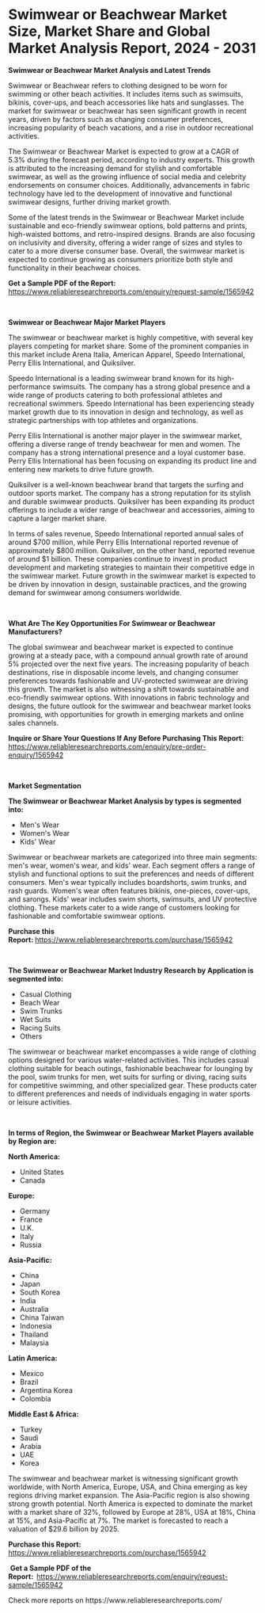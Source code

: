 <p><h1>Swimwear or Beachwear Market Size, Market Share and Global Market Analysis Report, 2024 - 2031</h1></p><p><strong>Swimwear or Beachwear Market Analysis and Latest Trends</strong></p>
<p><p>Swimwear or Beachwear refers to clothing designed to be worn for swimming or other beach activities. It includes items such as swimsuits, bikinis, cover-ups, and beach accessories like hats and sunglasses. The market for swimwear or beachwear has seen significant growth in recent years, driven by factors such as changing consumer preferences, increasing popularity of beach vacations, and a rise in outdoor recreational activities.</p><p>The Swimwear or Beachwear Market is expected to grow at a CAGR of 5.3% during the forecast period, according to industry experts. This growth is attributed to the increasing demand for stylish and comfortable swimwear, as well as the growing influence of social media and celebrity endorsements on consumer choices. Additionally, advancements in fabric technology have led to the development of innovative and functional swimwear designs, further driving market growth.</p><p>Some of the latest trends in the Swimwear or Beachwear Market include sustainable and eco-friendly swimwear options, bold patterns and prints, high-waisted bottoms, and retro-inspired designs. Brands are also focusing on inclusivity and diversity, offering a wider range of sizes and styles to cater to a more diverse consumer base. Overall, the swimwear market is expected to continue growing as consumers prioritize both style and functionality in their beachwear choices.</p></p>
<p><strong>Get a Sample PDF of the Report:&nbsp;</strong> <a href="https://www.reliableresearchreports.com/enquiry/request-sample/1565942">https://www.reliableresearchreports.com/enquiry/request-sample/1565942</a></p>
<p>&nbsp;</p>
<p><strong>Swimwear or Beachwear Major Market Players</strong></p>
<p><p>The swimwear or beachwear market is highly competitive, with several key players competing for market share. Some of the prominent companies in this market include Arena Italia, American Apparel, Speedo International, Perry Ellis International, and Quiksilver.</p><p>Speedo International is a leading swimwear brand known for its high-performance swimsuits. The company has a strong global presence and a wide range of products catering to both professional athletes and recreational swimmers. Speedo International has been experiencing steady market growth due to its innovation in design and technology, as well as strategic partnerships with top athletes and organizations.</p><p>Perry Ellis International is another major player in the swimwear market, offering a diverse range of trendy beachwear for men and women. The company has a strong international presence and a loyal customer base. Perry Ellis International has been focusing on expanding its product line and entering new markets to drive future growth.</p><p>Quiksilver is a well-known beachwear brand that targets the surfing and outdoor sports market. The company has a strong reputation for its stylish and durable swimwear products. Quiksilver has been expanding its product offerings to include a wider range of beachwear and accessories, aiming to capture a larger market share.</p><p>In terms of sales revenue, Speedo International reported annual sales of around $700 million, while Perry Ellis International reported revenue of approximately $800 million. Quiksilver, on the other hand, reported revenue of around $1 billion. These companies continue to invest in product development and marketing strategies to maintain their competitive edge in the swimwear market. Future growth in the swimwear market is expected to be driven by innovation in design, sustainable practices, and the growing demand for swimwear among consumers worldwide.</p></p>
<p>&nbsp;</p>
<p><strong>What Are The Key Opportunities For Swimwear or Beachwear Manufacturers?</strong></p>
<p><p>The global swimwear and beachwear market is expected to continue growing at a steady pace, with a compound annual growth rate of around 5% projected over the next five years. The increasing popularity of beach destinations, rise in disposable income levels, and changing consumer preferences towards fashionable and UV-protected swimwear are driving this growth. The market is also witnessing a shift towards sustainable and eco-friendly swimwear options. With innovations in fabric technology and designs, the future outlook for the swimwear and beachwear market looks promising, with opportunities for growth in emerging markets and online sales channels.</p></p>
<p><strong>Inquire or Share Your Questions If Any Before Purchasing This Report:</strong> <a href="https://www.reliableresearchreports.com/enquiry/pre-order-enquiry/1565942">https://www.reliableresearchreports.com/enquiry/pre-order-enquiry/1565942</a></p>
<p>&nbsp;</p>
<p><strong>Market Segmentation</strong></p>
<p><strong>The Swimwear or Beachwear Market Analysis by types is segmented into:</strong></p>
<p><ul><li>Men's Wear</li><li>Women's Wear</li><li>Kids' Wear</li></ul></p>
<p><p>Swimwear or beachwear markets are categorized into three main segments: men's wear, women's wear, and kids' wear. Each segment offers a range of stylish and functional options to suit the preferences and needs of different consumers. Men's wear typically includes boardshorts, swim trunks, and rash guards. Women's wear often features bikinis, one-pieces, cover-ups, and sarongs. Kids' wear includes swim shorts, swimsuits, and UV protective clothing. These markets cater to a wide range of customers looking for fashionable and comfortable swimwear options.</p></p>
<p><strong>Purchase this Report:&nbsp;</strong><a href="https://www.reliableresearchreports.com/purchase/1565942">https://www.reliableresearchreports.com/purchase/1565942</a></p>
<p>&nbsp;</p>
<p><strong>The Swimwear or Beachwear Market Industry Research by Application is segmented into:</strong></p>
<p><ul><li>Casual Clothing</li><li>Beach Wear</li><li>Swim Trunks</li><li>Wet Suits</li><li>Racing Suits</li><li>Others</li></ul></p>
<p><p>The swimwear or beachwear market encompasses a wide range of clothing options designed for various water-related activities. This includes casual clothing suitable for beach outings, fashionable beachwear for lounging by the pool, swim trunks for men, wet suits for surfing or diving, racing suits for competitive swimming, and other specialized gear. These products cater to different preferences and needs of individuals engaging in water sports or leisure activities.</p></p>
<p>&nbsp;</p>
<p><strong>In terms of Region, the Swimwear or Beachwear Market Players available by Region are:</strong></p>
<p>
    <p> <strong> North America: </strong>
        <ul>
            <li>United States</li>
            <li>Canada</li>
        </ul>
        </p> 
    <p> <strong> Europe: </strong>
        <ul>
            <li>Germany</li>
            <li>France</li>
            <li>U.K.</li>
            <li>Italy</li>
            <li>Russia</li>
        </ul>
        </p> 
    <p> <strong> Asia-Pacific: </strong>
        <ul>
            <li>China</li>
            <li>Japan</li>
            <li>South Korea</li>
            <li>India</li>
            <li>Australia</li>
            <li>China Taiwan</li>
            <li>Indonesia</li>
            <li>Thailand</li>
            <li>Malaysia</li>
        </ul>
        </p> 
    <p> <strong> Latin America: </strong>
        <ul>
            <li>Mexico</li>
            <li>Brazil</li>
            <li>Argentina Korea</li>
            <li>Colombia</li>
        </ul>
        </p> 
    <p> <strong> Middle East & Africa: </strong>
        <ul>
            <li>Turkey</li>
            <li>Saudi</li>
            <li>Arabia</li>
            <li>UAE</li>
            <li>Korea</li>
        </ul>
    </p>
    </p>
<p><p>The swimwear and beachwear market is witnessing significant growth worldwide, with North America, Europe, USA, and China emerging as key regions driving market expansion. The Asia-Pacific region is also showing strong growth potential. North America is expected to dominate the market with a market share of 32%, followed by Europe at 28%, USA at 18%, China at 15%, and Asia-Pacific at 7%. The market is forecasted to reach a valuation of $29.6 billion by 2025.</p></p>
<p><strong>Purchase this Report: </strong><a href="https://www.reliableresearchreports.com/purchase/1565942">https://www.reliableresearchreports.com/purchase/1565942</a></p>
<p>&nbsp;<strong>Get a Sample PDF of the Report:&nbsp;&nbsp;</strong><a href="https://www.reliableresearchreports.com/enquiry/request-sample/1565942">https://www.reliableresearchreports.com/enquiry/request-sample/1565942</a></p>
<p><strong></strong></p>
<p>Check more reports on https://www.reliableresearchreports.com/</p>